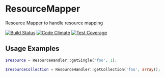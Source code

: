 # ResourceMapper
Resource Mapper to handle resource mapping

[![Build Status](https://travis-ci.org/managlea/ResourceMapper.svg?branch=master)](https://travis-ci.org/managlea/ResourceMapper)
[![Code Climate](https://codeclimate.com/github/managlea/ResourceMapper/badges/gpa.svg)](https://codeclimate.com/github/managlea/ResourceMapper)
[![Test Coverage](https://codeclimate.com/github/managlea/ResourceMapper/badges/coverage.svg)](https://codeclimate.com/github/managlea/ResourceMapper)


## Usage Examples

```php
$resource = ResourceHandler::getSingle('foo', 1);

$resourceCollection = ResourceHandler::getCollection('foo', array();
```